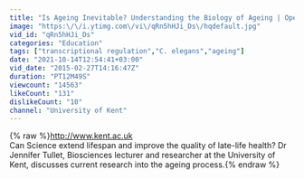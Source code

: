 ```yaml
---
title: "Is Ageing Inevitable? Understanding the Biology of Ageing | Open Lecture | University of Kent"
image: "https:\/\/i.ytimg.com\/vi\/qRn5hHJi_Ds\/hqdefault.jpg"
vid_id: "qRn5hHJi_Ds"
categories: "Education"
tags: ["transcriptional regulation","C. elegans","ageing"]
date: "2021-10-14T12:54:41+03:00"
vid_date: "2015-02-27T14:16:47Z"
duration: "PT12M49S"
viewcount: "14563"
likeCount: "131"
dislikeCount: "10"
channel: "University of Kent"
---
```

{% raw %}<a rel="nofollow" target="blank" href="http://www.kent.ac.uk">http://www.kent.ac.uk</a><br />Can Science extend lifespan and improve the quality of late-life health? Dr Jennifer Tullet, Biosciences lecturer and researcher at the University of Kent, discusses current research into the ageing process.{% endraw %}
